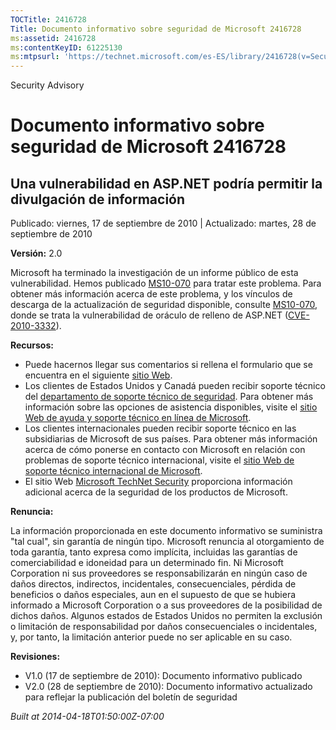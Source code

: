 ```yaml
---
TOCTitle: 2416728
Title: Documento informativo sobre seguridad de Microsoft 2416728
ms:assetid: 2416728
ms:contentKeyID: 61225130
ms:mtpsurl: 'https://technet.microsoft.com/es-ES/library/2416728(v=Security.10)'
---
```


Security Advisory

Documento informativo sobre seguridad de Microsoft 2416728
==========================================================

Una vulnerabilidad en ASP.NET podría permitir la divulgación de información
---------------------------------------------------------------------------

Publicado: viernes, 17 de septiembre de 2010 | Actualizado: martes, 28 de septiembre de 2010

**Versión:** 2.0

Microsoft ha terminado la investigación de un informe público de esta vulnerabilidad. Hemos publicado [MS10-070](http://technet.microsoft.com/security/bulletin/ms10-070) para tratar este problema. Para obtener más información acerca de este problema, y los vínculos de descarga de la actualización de seguridad disponible, consulte [MS10-070](http://technet.microsoft.com/security/bulletin/ms10-070), donde se trata la vulnerabilidad de oráculo de relleno de ASP.NET ([CVE-2010-3332](http://www.cve.mitre.org/cgi-bin/cvename.cgi?name=cve-2010-3332)).

**Recursos:**

-   Puede hacernos llegar sus comentarios si rellena el formulario que se encuentra en el siguiente [sitio Web](https://support.microsoft.com/common/survey.aspx?scid=sw;en;1257&amp;showpage=1&amp;ws=technet&amp;sd=tech).
-   Los clientes de Estados Unidos y Canadá pueden recibir soporte técnico del [departamento de soporte técnico de seguridad](http://go.microsoft.com/fwlink/?linkid=21131). Para obtener más información sobre las opciones de asistencia disponibles, visite el [sitio Web de ayuda y soporte técnico en línea de Microsoft](http://support.microsoft.com).
-   Los clientes internacionales pueden recibir soporte técnico en las subsidiarias de Microsoft de sus países. Para obtener más información acerca de cómo ponerse en contacto con Microsoft en relación con problemas de soporte técnico internacional, visite el [sitio Web de soporte técnico internacional de Microsoft](http://go.microsoft.com/fwlink/?linkid=21155).
-   El sitio Web [Microsoft TechNet Security](http://technet.microsoft.com/es-es/security/default.aspx) proporciona información adicional acerca de la seguridad de los productos de Microsoft.

**Renuncia:**

La información proporcionada en este documento informativo se suministra "tal cual", sin garantía de ningún tipo. Microsoft renuncia al otorgamiento de toda garantía, tanto expresa como implícita, incluidas las garantías de comerciabilidad e idoneidad para un determinado fin. Ni Microsoft Corporation ni sus proveedores se responsabilizarán en ningún caso de daños directos, indirectos, incidentales, consecuenciales, pérdida de beneficios o daños especiales, aun en el supuesto de que se hubiera informado a Microsoft Corporation o a sus proveedores de la posibilidad de dichos daños. Algunos estados de Estados Unidos no permiten la exclusión o limitación de responsabilidad por daños consecuenciales o incidentales, y, por tanto, la limitación anterior puede no ser aplicable en su caso.

**Revisiones:**

-   V1.0 (17 de septiembre de 2010): Documento informativo publicado
-   V2.0 (28 de septiembre de 2010): Documento informativo actualizado para reflejar la publicación del boletín de seguridad

*Built at 2014-04-18T01:50:00Z-07:00*
